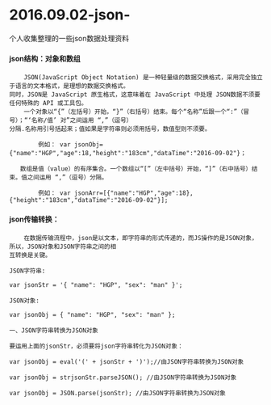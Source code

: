 # 2016.09.02-json-
个人收集整理的一些json数据处理资料
#### json结构：对象和数组
        JSON(JavaScript Object Notation) 是一种轻量级的数据交换格式，采用完全独立于语言的文本格式，是理想的数据交换格式。
    同时，JSON是 JavaScript 原生格式，这意味着在 JavaScript 中处理 JSON数据不须要任何特殊的 API 或工具包。
        一个对象以“{”（左括号）开始，“}”（右括号）结束。每个“名称”后跟一个“:”（冒号）；“‘名称/值’ 对”之间运用 “,”（逗号）
    分隔.名称用引号括起来；值如果是字符串则必须用括号，数值型则不须要。
    
            例如： var jsonObj={"name":"HGP","age":18,"height":"183cm","dataTime":"2016-09-02"}；   
            
       数组是值（value）的有序集合。一个数组以“[”（左中括号）开始，“]”（右中括号）结束。值之间运用 “,”（逗号）分隔。
        
            例如： var jsonArr=[{"name":"HGP","age":18},{"height":"183cm","dataTime":"2016-09-02"}];
            
#### json传输转换：
        在数据传输流程中，json是以文本，即字符串的形式传递的，而JS操作的是JSON对象，所以，JSON对象和JSON字符串之间的相
    互转换是关键。
    
    JSON字符串:

    var jsonStr = '{ "name": "HGP", "sex": "man" }';

    JSON对象:

    var jsonObj = { "name": "HGP", "sex": "man" };
    
    一、JSON字符串转换为JSON对象

    要运用上面的jsonStr，必须要将json字符串转化为JSON对象：

    var jsonObj = eval('(' + jsonStr + ')');//由JSON字符串转换为JSON对象
    
    var jsonObj = strjsonStr.parseJSON(); //由JSON字符串转换为JSON对象
   
    var jsonObj = JSON.parse(jsonStr); //由JSON字符串转换为JSON对象

